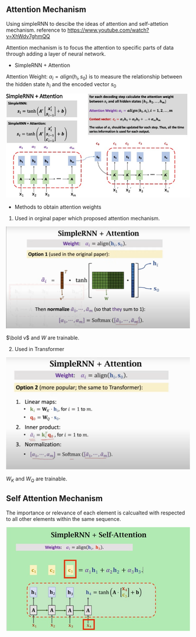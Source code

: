 ## Attention Mechanism

Using simpleRNN to descibe the ideas of attention and self-attetion mechanism. reference to https://www.youtube.com/watch?v=XhWdv7ghmQQ

Attention mechanism is to focus the attention to specific parts of data through adding a layer of neural network.

* SimpleRNN + Attention

Attention Weight: $\alpha_i = align(h_i, s_0)$  is to measure the relationship between the hidden state $h_i$ and the encoded vector $s_0$


![Alt text](../figures/AttentionMechanism.jpg?raw=true "Attention") 


* Methods to obtain attention weights

1. Used in orginal paper which proposed attention mechanism.

![Alt text](../figures/AttentionWeight_1.png?raw=true "Attention") 

$\bold v$ and $W$ are trainable.

2. Used in Transformer

![Alt text](../figures/AttentionWeight_2.png?raw=true "Attention") 

$W_K$ and $W_Q$ are trainable.


## Self Attention Mechanism

The importance or relevance of each element is calcualted with respected to all other elements within the same sequence.

![Alt text](../figures/SelfAttentionMechanism.jpg?raw=true "Attention") 


